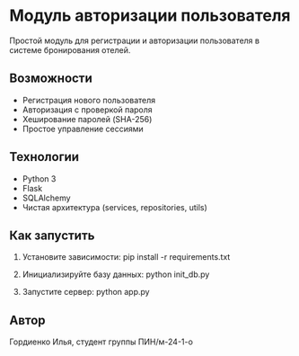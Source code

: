 # Модуль авторизации пользователя

Простой модуль для регистрации и авторизации пользователя в системе бронирования отелей.

## Возможности

- Регистрация нового пользователя
- Авторизация с проверкой пароля
- Хеширование паролей (SHA-256)
- Простое управление сессиями

## Технологии

- Python 3
- Flask
- SQLAlchemy
- Чистая архитектура (services, repositories, utils)

## Как запустить

1. Установите зависимости:
pip install -r requirements.txt

2. Инициализируйте базу данных:
python init_db.py

3. Запустите сервер:
python app.py

## Автор

Гордиенко Илья, студент группы ПИН/м-24-1-о
